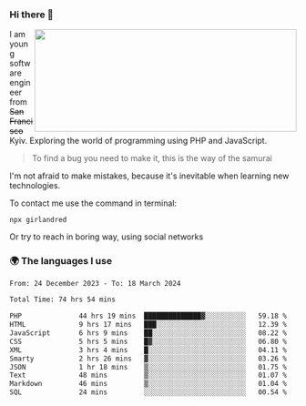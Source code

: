 ### Hi there 👋  

<img align='right' src="https://github-readme-stats.vercel.app/api?username=girlandred&count_private=true&show_icons=true&include_all_commits=true&hide_rank=true&hide_title=true&theme=buefy&card_width=300" width=460 height=180>


I am young software engineer from ~~San Francisco~~ Kyiv. Exploring the world of programming using PHP and JavaScript.


> To find a bug you need to make it, this is the way of the samurai



I'm not afraid to make mistakes, because it's inevitable when learning new technologies.

To contact me use the command in terminal:

```
npx girlandred
```

Or try to reach in boring way, using social networks


### 🌍 The languages I use

<!--START_SECTION:waka-->

```txt
From: 24 December 2023 - To: 18 March 2024

Total Time: 74 hrs 54 mins

PHP              44 hrs 19 mins  ██████████████▓░░░░░░░░░░   59.18 %
HTML             9 hrs 17 mins   ███░░░░░░░░░░░░░░░░░░░░░░   12.39 %
JavaScript       6 hrs 9 mins    ██░░░░░░░░░░░░░░░░░░░░░░░   08.22 %
CSS              5 hrs 5 mins    █▓░░░░░░░░░░░░░░░░░░░░░░░   06.80 %
XML              3 hrs 4 mins    █░░░░░░░░░░░░░░░░░░░░░░░░   04.11 %
Smarty           2 hrs 26 mins   ▓░░░░░░░░░░░░░░░░░░░░░░░░   03.26 %
JSON             1 hr 18 mins    ▒░░░░░░░░░░░░░░░░░░░░░░░░   01.75 %
Text             48 mins         ▒░░░░░░░░░░░░░░░░░░░░░░░░   01.07 %
Markdown         46 mins         ▒░░░░░░░░░░░░░░░░░░░░░░░░   01.04 %
SQL              24 mins         ░░░░░░░░░░░░░░░░░░░░░░░░░   00.54 %
```

<!--END_SECTION:waka-->
